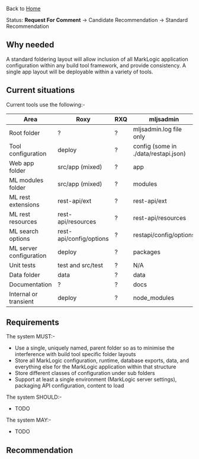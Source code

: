 Back to [Home](../Readme.md)

Status: **Request For Comment** -> Candidate Recommendation -> Standard Recommendation

## Why needed

A standard foldering layout will allow inclusion of all MarkLogic application configuration within any build tool framework, and provide consistency. A single app layout will be deployable within a variety of tools.

## Current situations

Current tools use the following:-

Area | Roxy | RXQ | mljsadmin | ml-gradle
---- | ---- | ---- | ---- | ----
Root folder | ? | ? | mljsadmin.log file only | project root
Tool configuration | deploy | ? | config (some in ./data/restapi.json) | build.gradle
Web app folder | src/app (mixed) | ? | app | N/A
ML modules folder | src/app (mixed) | ? | modules | src/main/ml-modules
ML rest extensions | rest-api/ext | ? | rest-api/ext | src/main/ml-modules/ext
ML rest resources | rest-api/resources | ? | rest-api/resources | src/main/ml-modules/services
ML search options | rest-api/config/options | ? | restapi/config/options | src/main/ml-modules/options
ML server configuration | deploy | ? | packages | src/main/ml-config
Unit tests | test and src/test | ? | N/A | src/test/java
Data folder | data | ? | data | data
Documentation | ? | ? | docs | N/A
Internal or transient | deploy | ? | node_modules | .gradle

## Requirements

The system MUST:-

- Use a single, uniquely named, parent folder so as to minimise the interference with build tool specific folder layouts
- Store all MarkLogic configuration, runtime, database exports, data, and everything else for the MarkLogic application within that structure
- Store different classes of configuration under sub folders
- Support at least a single environment (MarkLogic server settings), packaging API configuration, content to load

The system SHOULD:-

- TODO

The system MAY:-

- TODO

## Recommendation
